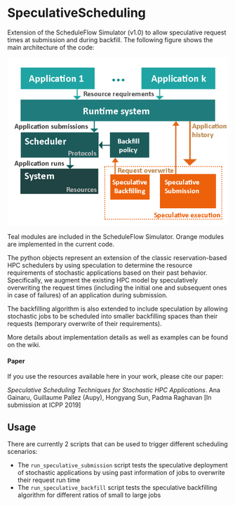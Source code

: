 # SpeculativeScheduling
Extension of the ScheduleFlow Simulator (v1.0) to allow speculative request times at submission and during backfill. The following figure shows the main architecture of the code:

![Simulator workflow](docs/simulator_diagram.png)

Teal modules are included in the ScheduleFlow Simulator. Orange modules are implemented in the current code.

The python objects represent an extension of the classic reservation-based HPC schedulers by using speculation to determine the resource requirements of stochastic applications based on their past behavior. Specifically, we augment the existing HPC model by speculatively overwriting the request times (including the initial one and subsequent ones in case of failures) of an application during submission.

The backfilling algorithm is also extended to include speculation by allowing stochastic jobs to be
scheduled into smaller backfilling spaces than their requests (temporary overwrite of their requirements).

More details about implementation details as well as examples can be found on the wiki.

#### Paper

If you use the resources available here in your work, please cite our paper:

*Speculative Scheduling Techniques for Stochastic HPC Applications*. Ana Gainaru, Guillaume Pallez (Aupy), Hongyang Sun, Padma Raghavan [In submission at ICPP 2019] 

## Usage

There are currently 2 scripts that can be used to trigger different scheduling scenarios:

* The `run_speculative_submission` script tests the speculative deployment of stochastic applications by using past information of jobs to overwrite their request run time
* The `run_speculative_backfill` script tests the speculative backfilling algorithm for different ratios of small to large jobs
